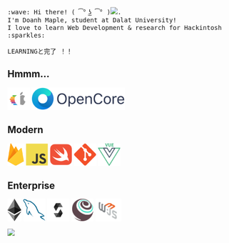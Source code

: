 <p>
  <samp>
    :wave: Hi there! ( ͡° ͜ʖ ͡° )<img src="https://user-images.githubusercontent.com/5679180/79618120-0daffb80-80be-11ea-819e-d2b0fa904d07.gif" width="27px">.
    <br>I'm Doanh Maple, student at Dalat University!
    <br>I love to learn Web Development & research for Hackintosh :sparkles:<br>
    <br>LEARNINGと完了 ！！<br>
  </samp>
</p>

## Hmmm...
 <img src="https://github.com/doanhmaple/doanhmaple/blob/master/Dortania.png" height="50"> <img src="https://github.com/doanhmaple/doanhmaple/blob/master/OpenCore.png" height="50">


## Modern
<img src="https://github.com/doanhmaple/doanhmaple/blob/master/Firebase_Logo_Logomark.png?raw=true" height="50"> <img src="https://raw.githubusercontent.com/doanhmaple/doanhmaple/f629177f82a4fadea4b143e2a30d4fb05abaf0ff/javascript-original.svg" height="50"> <img src="https://raw.githubusercontent.com/doanhmaple/doanhmaple/d412f2f6daca75653365778db2a7087a29c4c15c/swift-original.svg" height="50"> <img src="https://raw.githubusercontent.com/doanhmaple/doanhmaple/d412f2f6daca75653365778db2a7087a29c4c15c/git-original.svg" height="50"> <img src="https://raw.githubusercontent.com/doanhmaple/doanhmaple/f629177f82a4fadea4b143e2a30d4fb05abaf0ff/vue-logo.svg" height="50">

## Enterprise
<img src="https://github.com/doanhmaple/doanhmaple/blob/master/Ethereum.png" height="50"> <img src="https://raw.githubusercontent.com/doanhmaple/doanhmaple/d412f2f6daca75653365778db2a7087a29c4c15c/mysql-original.svg" height="50"> <img src="https://raw.githubusercontent.com/doanhmaple/doanhmaple/f629177f82a4fadea4b143e2a30d4fb05abaf0ff/Solidity.svg" height="50"> <img src="https://raw.githubusercontent.com/doanhmaple/doanhmaple/f629177f82a4fadea4b143e2a30d4fb05abaf0ff/truffle-logomark.svg" height="50"> <img src="https://github.com/doanhmaple/doanhmaple/blob/master/web3js.png" height="50">

<img src="https://github-readme-stats.vercel.app/api?username=doanhmaple&show_icons=true">
